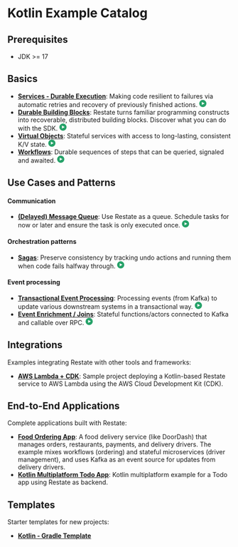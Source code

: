 # Kotlin Example Catalog

## Prerequisites
- JDK >= 17

## Basics

- **[Services - Durable Execution](basics)**: Making code resilient to failures via automatic retries and recovery of previously finished actions. [<img src="https://raw.githubusercontent.com/restatedev/img/refs/heads/main/play-button.svg" width="16" height="16">](basics/src/main/kotlin/durable_execution/SubscriptionService.kt)
- **[Durable Building Blocks](basics)**: Restate turns familiar programming constructs into recoverable, distributed building blocks. Discover what you can do with the SDK. [<img src="https://raw.githubusercontent.com/restatedev/img/refs/heads/main/play-button.svg" width="16" height="16">](basics/src/main/kotlin/building_blocks/MyService.kt)
- **[Virtual Objects](basics)**: Stateful services with access to long-lasting, consistent K/V state.  [<img src="https://raw.githubusercontent.com/restatedev/img/refs/heads/main/play-button.svg" width="16" height="16">](basics/src/main/kotlin/virtual_objects/GreeterObject.kt)
- **[Workflows](basics)**: Durable sequences of steps that can be queried, signaled and awaited. [<img src="https://raw.githubusercontent.com/restatedev/img/refs/heads/main/play-button.svg" width="16" height="16">](basics/src/main/kotlin/workflows/SignupWorkflow.kt)

## Use Cases and Patterns

#### Communication
- **[(Delayed) Message Queue](patterns-use-cases/README.md#delayed-message-queue)**: Use Restate as a queue. Schedule tasks for now or later and ensure the task is only executed once. [<img src="https://raw.githubusercontent.com/restatedev/img/refs/heads/main/play-button.svg" width="16" height="16">](patterns-use-cases/src/main/kotlin/my/example/queue/TaskSubmitter.kt)

#### Orchestration patterns
- **[Sagas](patterns-use-cases/README.md#sagas)**: Preserve consistency by tracking undo actions and running them when code fails halfway through. [<img src="https://raw.githubusercontent.com/restatedev/img/refs/heads/main/play-button.svg" width="16" height="16">](patterns-use-cases/src/main/kotlin/my/example/sagas/BookingWorkflow.kt)

#### Event processing
- **[Transactional Event Processing](patterns-use-cases/README.md#transactional-event-processing)**: Processing events (from Kafka) to update various downstream systems in a transactional way. [<img src="https://raw.githubusercontent.com/restatedev/img/refs/heads/main/play-button.svg" width="16" height="16">](patterns-use-cases/src/main/kotlin/my/example/eventtransactions/UserFeed.kt)
- **[Event Enrichment / Joins](patterns-use-cases/README.md#event-enrichment--joins)**: Stateful functions/actors connected to Kafka and callable over RPC. [<img src="https://raw.githubusercontent.com/restatedev/img/refs/heads/main/play-button.svg" width="16" height="16">](patterns-use-cases/src/main/kotlin/my/example/eventenrichment/PackageTracker.kt)

## Integrations

Examples integrating Restate with other tools and frameworks:

- **[AWS Lambda + CDK](integrations/kotlin-gradle-lambda-cdk)**: Sample project deploying a Kotlin-based Restate service to AWS Lambda using the AWS Cloud Development Kit (CDK).

## End-to-End Applications

Complete applications built with Restate:

- **[Food Ordering App](end-to-end-applications/food-ordering)**: A food delivery service (like DoorDash) that manages orders, restaurants, payments, and delivery drivers. The example mixes workflows (ordering) and stateful microservices (driver management), and uses Kafka as an event source for updates from delivery drivers.
- **[Kotlin Multiplatform Todo App](end-to-end-applications/kmp-android-todo-app)**: Kotlin multiplatform example for a Todo app using Restate as backend.

## Templates

Starter templates for new projects:

- **[Kotlin - Gradle Template](templates/kotlin-gradle)**